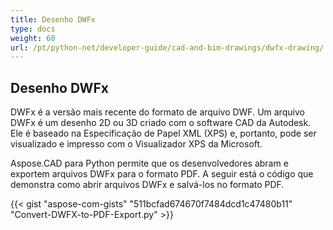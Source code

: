 ```yaml
---
title: Desenho DWFx
type: docs
weight: 60
url: /pt/python-net/developer-guide/cad-and-bim-drawings/dwfx-drawing/
---
```


## **Desenho DWFx**
DWFx é a versão mais recente do formato de arquivo DWF. Um arquivo DWFx é um desenho 2D ou 3D criado com o software CAD da Autodesk. Ele é baseado na Especificação de Papel XML (XPS) e, portanto, pode ser visualizado e impresso com o Visualizador XPS da Microsoft.

Aspose.CAD para Python permite que os desenvolvedores abram e exportem arquivos DWFx para o formato PDF. A seguir está o código que demonstra como abrir arquivos DWFx e salvá-los no formato PDF.

{{< gist "aspose-com-gists" "511bcfad674670f7484dcd1c47480b11" "Convert-DWFX-to-PDF-Export.py" >}}
